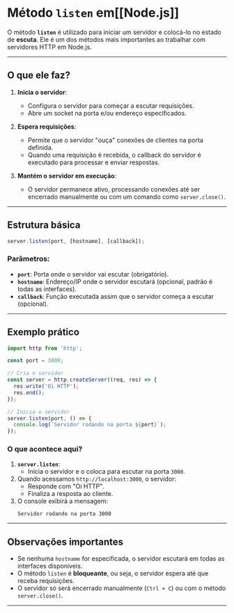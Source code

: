 
# Método `listen` em[[Node.js]]

O método **`listen`** é utilizado para iniciar um servidor e colocá-lo no estado de **escuta**. Ele é um dos métodos mais importantes ao trabalhar com servidores HTTP em Node.js.

---

## O que ele faz?

1. **Inicia o servidor**:
   - Configura o servidor para começar a escutar requisições.
   - Abre um socket na porta e/ou endereço especificados.

2. **Espera requisições**:
   - Permite que o servidor "ouça" conexões de clientes na porta definida.
   - Quando uma requisição é recebida, o callback do servidor é executado para processar e enviar respostas.

3. **Mantém o servidor em execução**:
   - O servidor permanece ativo, processando conexões até ser encerrado manualmente ou com um comando como `server.close()`.

---

## Estrutura básica

```javascript
server.listen(port, [hostname], [callback]);
```

### Parâmetros:
- **`port`**: Porta onde o servidor vai escutar (obrigatório).
- **`hostname`**: Endereço/IP onde o servidor escutará (opcional, padrão é todas as interfaces).
- **`callback`**: Função executada assim que o servidor começa a escutar (opcional).

---

## Exemplo prático

```javascript
import http from 'http';

const port = 3000;

// Cria o servidor
const server = http.createServer((req, res) => {
  res.write('Oi HTTP');
  res.end();
});

// Inicia o servidor
server.listen(port, () => {
  console.log(`Servidor rodando na porta ${port}`);
});
```

### O que acontece aqui?

1. **`server.listen`**:
   - Inicia o servidor e o coloca para escutar na porta `3000`.
2. Quando acessamos `http://localhost:3000`, o servidor:
   - Responde com "Oi HTTP".
   - Finaliza a resposta ao cliente.
3. O console exibirá a mensagem:
   ```
   Servidor rodando na porta 3000
   ```

---

## Observações importantes

- Se nenhuma `hostname` for especificada, o servidor escutará em todas as interfaces disponíveis.
- O método `listen` é **bloqueante**, ou seja, o servidor espera até que receba requisições.
- O servidor só será encerrado manualmente (`Ctrl + C`) ou com o método `server.close()`.

---


